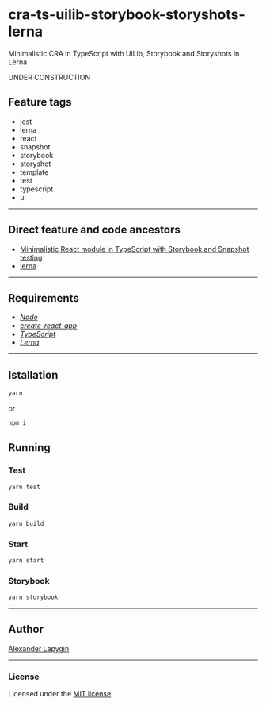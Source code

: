 # cra-ts-uilib-storybook-storyshots-lerna

Minimalistic CRA in TypeScript with UiLib, Storybook and Storyshots in Lerna

UNDER CONSTRUCTION

## Feature tags

- jest
- lerna
- react
- snapshot
- storybook
- storyshot
- template
- test
- typescript
- ui

---

## Direct feature and code ancestors

- [Minimalistic React module in TypeScript with Storybook and Snapshot testing](https://github.com/softspider/react-ts-storybook-storyshots)
- [lerna](https://github.com/softspider/lerna)

---

## Requirements

* [*Node*](https://nodejs.org/en/download/package-manager/)
* [*create-react-app*](https://facebook.github.io/create-react-app/)
* [*TypeScript*](https://www.typescriptlang.org/)
* [*Lerna*](https://lerna.js.org/)

---

## Istallation

```sh
yarn
```

or

```sh
npm i
```


## Running

### Test

```sh
yarn test
```

### Build

```sh
yarn build
```

### Start

```sh
yarn start
```

### Storybook

```sh
yarn storybook
```

---

## Author

[Alexander Lapygin](https://github.com/AlexanderLapygin)

---

### License

Licensed under the [MIT license](./LICENSE)
